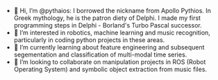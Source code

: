- 👋 Hi, I’m @pythaios: I borrowed the nickname from Apollo Pythios. In Greek mythology, he is the patron diety of Delphi. I made my first programming steps in Delphi - Borland's Turbo Pascal successor. 
- 👀 I’m interested in robotics, machine learning and music recognition, particularly in coding python projects in these areas.
- 🌱 I’m currently learning about feature engineering and subsequent segementation and classification of multi-modal time series.
- 💞️ I’m looking to collaborate on manipulation projects in ROS (Robot Operating System) and symbolic object extraction from music files.
<!--- - 📫 How to reach me --->

<!---
pythaios/pythaios is a ✨ special ✨ repository because its `README.md` (this file) appears on your GitHub profile.
You can click the Preview link to take a look at your changes.
--->
